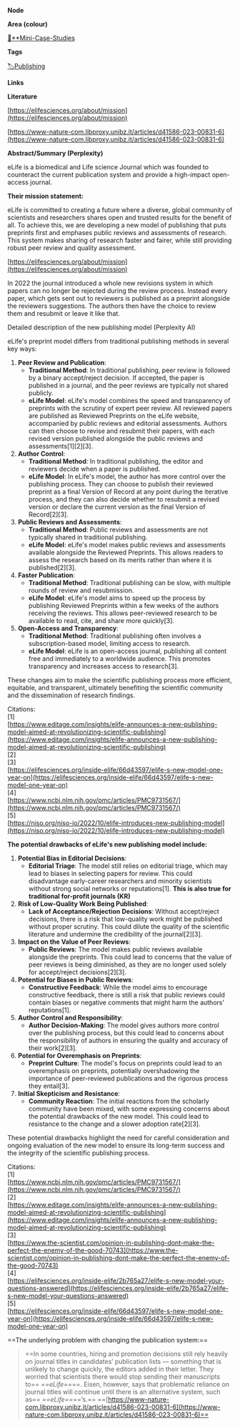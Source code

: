 **Node**

**Area (colour)**

[📓**Mini-Case-Studies](https://lean-sphynx-49b.notion.site/Mini-Case-Studies-a525a9ad87de4bca9a100f115821640b?pvs=21)

**Tags**

[🏷️Publishing](https://lean-sphynx-49b.notion.site/Publishing-8d3c55fe5c894b3b9c1ebb666ebe341d?pvs=21)

**Links**

  

**Literature**

[https://elifesciences.org/about/mission](https://elifesciences.org/about/mission)

[https://www-nature-com.libproxy.unibz.it/articles/d41586-023-00831-6](https://www-nature-com.libproxy.unibz.it/articles/d41586-023-00831-6)

  

**Abstract/Summary (Perplexity)**

eLife is a biomedical and Life science Journal which was founded to counteract the current publication system and provide a high-impact open-access journal.

**Their mission statement:**

eLife is committed to creating a future where a diverse, global community of scientists and researchers shares open and trusted results for the benefit of all. To achieve this, we are developing a new model of publishing that puts preprints first and emphases public reviews and assessments of research. This system makes sharing of research faster and fairer, while still providing robust peer review and quality assessment.

[https://elifesciences.org/about/mission](https://elifesciences.org/about/mission)

  

In 2022 the journal introduced a whole new revisions system in which papers can no longer be rejected during the review process. Instead every paper, which gets sent out to reviewers is published as a preprint alongside the reviewers suggestions. The authors then have the choice to review them and resubmit or leave it like that.

Detailed description of the new publishing model (Perplexity AI)

eLife's preprint model differs from traditional publishing methods in several key ways:

1. **Peer Review and Publication**:
    - **Traditional Method**: In traditional publishing, peer review is followed by a binary accept/reject decision. If accepted, the paper is published in a journal, and the peer reviews are typically not shared publicly.
    - **eLife Model**: eLife's model combines the speed and transparency of preprints with the scrutiny of expert peer review. All reviewed papers are published as Reviewed Preprints on the eLife website, accompanied by public reviews and editorial assessments. Authors can then choose to revise and resubmit their papers, with each revised version published alongside the public reviews and assessments[1][2][3].
2. **Author Control**:
    - **Traditional Method**: In traditional publishing, the editor and reviewers decide when a paper is published.
    - **eLife Model**: In eLife's model, the author has more control over the publishing process. They can choose to publish their reviewed preprint as a final Version of Record at any point during the iterative process, and they can also decide whether to resubmit a revised version or declare the current version as the final Version of Record[2][3].
3. **Public Reviews and Assessments**:
    - **Traditional Method**: Public reviews and assessments are not typically shared in traditional publishing.
    - **eLife Model**: eLife's model makes public reviews and assessments available alongside the Reviewed Preprints. This allows readers to assess the research based on its merits rather than where it is published[2][3].
4. **Faster Publication**:
    - **Traditional Method**: Traditional publishing can be slow, with multiple rounds of review and resubmission.
    - **eLife Model**: eLife's model aims to speed up the process by publishing Reviewed Preprints within a few weeks of the authors receiving the reviews. This allows peer-reviewed research to be available to read, cite, and share more quickly[3].
5. **Open-Access and Transparency**:
    - **Traditional Method**: Traditional publishing often involves a subscription-based model, limiting access to research.
    - **eLife Model**: eLife is an open-access journal, publishing all content free and immediately to a worldwide audience. This promotes transparency and increases access to research[3].

These changes aim to make the scientific publishing process more efficient, equitable, and transparent, ultimately benefiting the scientific community and the dissemination of research findings.

Citations:  
[1]  
[https://www.editage.com/insights/elife-announces-a-new-publishing-model-aimed-at-revolutionizing-scientific-publishing](https://www.editage.com/insights/elife-announces-a-new-publishing-model-aimed-at-revolutionizing-scientific-publishing)  
[2]  
[3]  
[https://elifesciences.org/inside-elife/66d43597/elife-s-new-model-one-year-on](https://elifesciences.org/inside-elife/66d43597/elife-s-new-model-one-year-on)  
[4]  
[https://www.ncbi.nlm.nih.gov/pmc/articles/PMC9731567/](https://www.ncbi.nlm.nih.gov/pmc/articles/PMC9731567/)  
[5]  
[https://niso.org/niso-io/2022/10/elife-introduces-new-publishing-model](https://niso.org/niso-io/2022/10/elife-introduces-new-publishing-model)

  

**The potential drawbacks of eLife's new publishing model include:**

1. **Potential Bias in Editorial Decisions**:
    - **Editorial Triage**: The model still relies on editorial triage, which may lead to biases in selecting papers for review. This could disadvantage early-career researchers and minority scientists without strong social networks or reputations[1]. **This is also true for traditional for-profit journals (KR)**
2. **Risk of Low-Quality Work Being Published**:
    - **Lack of Acceptance/Rejection Decisions**: Without accept/reject decisions, there is a risk that low-quality work might be published without proper scrutiny. This could dilute the quality of the scientific literature and undermine the credibility of the journal[2][3].
3. **Impact on the Value of Peer Reviews**:
    - **Public Reviews**: The model makes public reviews available alongside the preprints. This could lead to concerns that the value of peer reviews is being diminished, as they are no longer used solely for accept/reject decisions[2][3].
4. **Potential for Biases in Public Reviews**:
    - **Constructive Feedback**: While the model aims to encourage constructive feedback, there is still a risk that public reviews could contain biases or negative comments that might harm the authors' reputations[1].
5. **Author Control and Responsibility**:
    - **Author Decision-Making**: The model gives authors more control over the publishing process, but this could lead to concerns about the responsibility of authors in ensuring the quality and accuracy of their work[2][3].
6. **Potential for Overemphasis on Preprints**:
    - **Preprint Culture**: The model's focus on preprints could lead to an overemphasis on preprints, potentially overshadowing the importance of peer-reviewed publications and the rigorous process they entail[3].
7. **Initial Skepticism and Resistance**:
    - **Community Reaction**: The initial reactions from the scholarly community have been mixed, with some expressing concerns about the potential drawbacks of the new model. This could lead to resistance to the change and a slower adoption rate[2][3].

These potential drawbacks highlight the need for careful consideration and ongoing evaluation of the new model to ensure its long-term success and the integrity of the scientific publishing process.

Citations:  
[1]  
[https://www.ncbi.nlm.nih.gov/pmc/articles/PMC9731567/](https://www.ncbi.nlm.nih.gov/pmc/articles/PMC9731567/)  
[2]  
[https://www.editage.com/insights/elife-announces-a-new-publishing-model-aimed-at-revolutionizing-scientific-publishing](https://www.editage.com/insights/elife-announces-a-new-publishing-model-aimed-at-revolutionizing-scientific-publishing)  
[3]  
[https://www.the-scientist.com/opinion-in-publishing-dont-make-the-perfect-the-enemy-of-the-good-70743](https://www.the-scientist.com/opinion-in-publishing-dont-make-the-perfect-the-enemy-of-the-good-70743)  
[4]  
[https://elifesciences.org/inside-elife/2b765a27/elife-s-new-model-your-questions-answered](https://elifesciences.org/inside-elife/2b765a27/elife-s-new-model-your-questions-answered)  
[5]  
[https://elifesciences.org/inside-elife/66d43597/elife-s-new-model-one-year-on](https://elifesciences.org/inside-elife/66d43597/elife-s-new-model-one-year-on)

  

==The underlying problem with changing the publication system:==

> ==In some countries, hiring and promotion decisions still rely heavily on journal titles in candidates’ publication lists — something that is unlikely to change quickly, the editors added in their letter. They worried that scientists there would stop sending their manuscripts to== _==eLife==_==. Eisen, however, says that problematic reliance on journal titles will continue until there is an alternative system, such as== _==eLife==_==’s.== ==[https://www-nature-com.libproxy.unibz.it/articles/d41586-023-00831-6](https://www-nature-com.libproxy.unibz.it/articles/d41586-023-00831-6)==